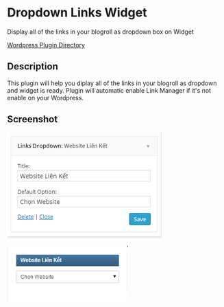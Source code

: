 # Dropdown Links Widget

Display all of the links in your blogroll as dropdown box on Widget

[Wordpress Plugin Directory](http://wordpress.org/plugins/links-dropdown-widget/)

## Description

This plugin will help you diplay all of the links in your blogroll as dropdown and widget is ready. Plugin will automatic enable Link Manager if it's not enable on your Wordpress.

## Screenshot

![Widget](https://raw.githubusercontent.com/jshung92/links-dropdown-widget/master/screenshot-1.png)

![Front-end](https://raw.githubusercontent.com/jshung92/links-dropdown-widget/master/screenshot-2.png)

